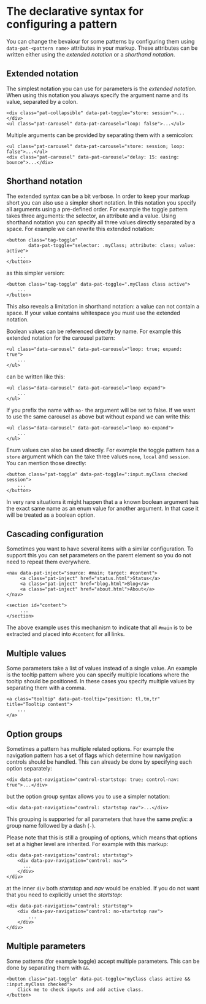 # The declarative syntax for configuring a pattern

You can change the bevaiour for some patterns by configuring them using ``data-pat-<pattern name>`` attributes in your markup.
These attributes can be written either using the *extended notation* or a *shorthand notation*.

## Extended notation

The simplest notation you can use for parameters is the *extended notation*.
When using this notation you always specify the argument name and its value,
separated by a colon.

```
<div class="pat-collapsible" data-pat-toggle="store: session">...</div>
<ul class="pat-carousel" data-pat-carousel="loop: false">...</ul>
```

Multiple arguments can be provided by separating them with a semicolon:

```
<ul class="pat-carousel" data-pat-carousel="store: session; loop: false">...</ul>
<div class="pat-carousel" data-pat-carousel="delay: 15: easing: bounce">...</div>
```

## Shorthand notation

The extended syntax can be a bit verbose. In order to keep your markup short
you can also use a simpler short notation. In this notation you specify all
arguments using a pre-defined order. For example the toggle pattern takes
three arguments: the selector, an attribute and a value. Using shorthand
notation you can specify all three values directly separated by a space. For
example we can rewrite this extended notation:

```
<button class="tag-toggle"
        data-pat-toggle="selector: .myClass; attribute: class; value: active">
    ...
</button>
```

as this simpler version:

```
<button class="tag-toggle" data-pat-toggle=".myClass class active">
    ...
</button>
```

This also reveals a limitation in shorthand notation: a value can not
contain a space. If your value contains whitespace you must use the
extended notation.

Boolean values can be referenced directly by name. For example this extended
notation for the carousel pattern:

```
<ul class="data-carousel" data-pat-carousel="loop: true; expand: true">
    ...
</ul>
```

can be written like this:

```
<ul class="data-carousel" data-pat-carousel="loop expand">
    ...
</ul>
```

If you prefix the name with ``no-`` the argument will be set to false. If we
want to use the same carousel as above but without expand we can write this:

```
<ul class="data-carousel" data-pat-carousel="loop no-expand">
    ...
</ul>
```

Enum values can also be used directly. For example the toggle pattern has a
``store`` argument which can the take three values ``none``, ``local`` and
``session``. You can mention those directly:


```
<button class="pat-toggle" data-pat-toggle=":input.myClass checked session">
    ...
</button>
```

In very rare situations it might happen that a a known boolean argument
has the exact same name as an enum value for another argument. In that case it
will be treated as a boolean option.

## Cascading configuration

Sometimes you want to have several items with a similar configuration. To
support this you can set parameters on the parent element so you do not
need to repeat them everywhere.

```
<nav data-pat-inject="source: #main; target: #content">
     <a class="pat-inject" href="status.html">Status</a>
     <a class="pat-inject" href="blog.html">Blog</a>
     <a class="pat-inject" href="about.html">About</a>
</nav>

<section id="content">
     ...
</section>
```

The above example uses this mechanism to indicate that all ``#main`` is to
be extracted and placed into ``#content`` for all links.


## Multiple values

Some parameters take a list of values instead of a single value. An example is
the tooltip pattern where you can specify multiple locations where the tooltip
should be positioned. In these cases you specify multiple values by separating
them with a comma.

```
<a class="tooltip" data-pat-tooltip="position: tl,tm,tr" title="Tooltip content">
    ...
</a>
```

## Option groups

Sometimes a pattern has multiple related options. For example the navigation
pattern has a set of flags which determine how navigation controls should be
handled. This can already be done by specifying each option separately:

```
<div data-pat-navigation="control-startstop: true; control-nav: true">...</div>
```

but the option group syntax allows you to use a simpler notation:

```
<div data-pat-navigation="control: startstop nav">...</div>
```

This grouping is supported for all parameters that have the same *prefix*: a group
name followed by a dash (``-``).

Please note that this is still a grouping of options, which means that options
set at a higher level are inherited. For example with this markup:

```
<div data-pat-navigation="control: startstop">
    <div data-pav-navigation="control: nav">
      ...
    </div>
</div>
```

at the inner ``div`` both *startstop* and *nav* would be enabled. If you do not want
that you need to explicitly unset the *startstop*:

```
<div data-pat-navigation="control: startstop">
    <div data-pav-navigation="control: no-startstop nav">
        ...
    </div>
</div>
```

## Multiple parameters

Some patterns (for example toggle) accept multiple parameters. This can be
done by separating them with ``&&``.

```
<button class="pat-toggle" data-pat-toggle="myClass class active && :input.myClass checked">
    Click me to check inputs and add active class.
</button>
```
